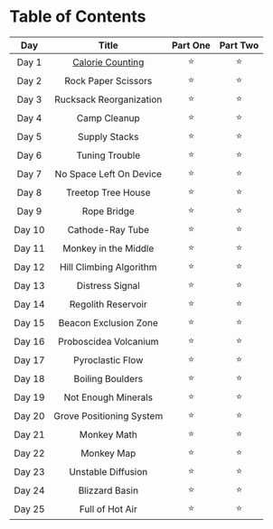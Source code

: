 # Table of Contents

| Day  | Title | Part One  | Part Two |
| :---: | :---: | :---: | :---: |
| Day 1  | [Calorie Counting](https://github.com/SandraMavsar/AdventOfCode/blob/main/2022/Day1/solution.py) | :star:  | :star:  |
| Day 2 | Rock Paper Scissors  | :star:  | :star:  |
| Day 3 | Rucksack Reorganization  | :star:  | :star:  |
| Day 4 | Camp Cleanup  | :star:  | :star:  |
| Day 5 | Supply Stacks  | :star:  | :star:  |
| Day 6 | Tuning Trouble  | :star:  | :star:  |
| Day 7 | No Space Left On Device  | :star:  | :star:  |
| Day 8 | Treetop Tree House  | :star:  | :star:  |
| Day 9 | Rope Bridge  | :star:  | :star:  |
| Day 10 | Cathode-Ray Tube  | :star:  | :star:  |
| Day 11 | Monkey in the Middle  | :star:  | :star:  |
| Day 12 | Hill Climbing Algorithm  | :star:  | :star:  |
| Day 13 | Distress Signal  | :star:  | :star:  |
| Day 14 | Regolith Reservoir  | :star:  | :star:  |
| Day 15 | Beacon Exclusion Zone  | :star:  | :star:  |
| Day 16 | Proboscidea Volcanium  | :star:  | :star:  |
| Day 17 | Pyroclastic Flow  | :star:  | :star:  |
| Day 18 | Boiling Boulders  | :star:  | :star:  |
| Day 19 | Not Enough Minerals  | :star:  | :star:  |
| Day 20 | Grove Positioning System  | :star:  | :star:  |
| Day 21 | Monkey Math  | :star:  | :star:  |
| Day 22 | Monkey Map  | :star:  | :star:  |
| Day 23 | Unstable Diffusion  | :star:  | :star:  |
| Day 24 | Blizzard Basin  | :star:  | :star:  |
| Day 25 | Full of Hot Air  | :star:  | :star:  |
